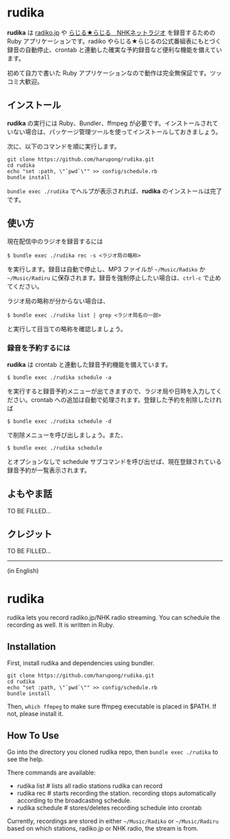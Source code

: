 # rudika

**rudika** は [radiko.jp](http://radiko.jp/) や [らじる★らじる　NHKネットラジオ](http://www3.nhk.or.jp/netradio/) を録音するための Ruby アプリケーションです。radiko やらじる★らじるの公式番組表にもとづく録音の自動停止、crontab と連動した確実な予約録音など便利な機能を備えています。

初めて自力で書いた Ruby アプリケーションなので動作は完全無保証です。ツッコミ大歓迎。

## インストール

**rudika** の実行には Ruby、Bundler、ffmpeg が必要です。インストールされていない場合は、パッケージ管理ツールを使ってインストールしておきましょう。

次に、以下のコマンドを順に実行します。

    git clone https://github.com/harupong/rudika.git
    cd rudika
    echo "set :path, \"`pwd`\"" >> config/schedule.rb
    bundle install

`bundle exec ./rudika` でヘルプが表示されれば、**rudika** のインストールは完了です。

## 使い方

現在配信中のラジオを録音するには

    $ bundle exec ./rudika rec -s <ラジオ局の略称>

を実行します。録音は自動で停止し、MP3 ファイルが `~/Music/Radiko` か `~/Music/Radiru` に保存されます。録音を強制停止したい場合は、`ctrl-c` で止めてください。

ラジオ局の略称が分からない場合は、

    $ bundle exec ./rudika list | grep <ラジオ局名の一部>

と実行して目当ての略称を確認しましょう。

### 録音を予約するには

**rudika** は crontab と連動した録音予約機能を備えています。

    $ bundle exec ./rudika schedule -a

を実行すると録音予約メニューが出てきますので、ラジオ局や日時を入力してください。crontab への追加は自動で処理されます。登録した予約を削除したければ

    $ bundle exec ./rudika schedule -d

で削除メニューを呼び出しましょう。また、

    $ bundle exec ./rudika schedule

とオプションなしで schedule サブコマンドを呼び出せば、現在登録されている録音予約が一覧表示されます。

## よもやま話

TO BE FILLED...

## クレジット

TO BE FILLED...

---------------------
(in English)

# rudika

rudika lets you record radiko.jp/NHK radio streaming.  You can schedule the recording as well.  It is written in Ruby.

## Installation

First, install rudika and dependencies using bundler.

    git clone https://github.com/harupong/rudika.git
    cd rudika
    echo "set :path, \"`pwd`\"" >> config/schedule.rb
    bundle install

Then, `which ffmpeg` to make sure ffmpeg executable is placed in $PATH. If not, please install it.

## How To Use

Go into the directory you cloned rudika repo, then `bundle exec ./rudika` to see the help.

There commands are available:

- rudika list       # lists all radio stations rudika can record
- rudika rec        # starts recording the station. recording stops automatically according to the broadcasting schedule.
- rudika schedule   # stores/deletes recording schedule into crontab

Currently, recordings are stored in either `~/Music/Radiko` or `~/Music/Radiru` based on which stations, radiko.jp or NHK radio, the stream is from.